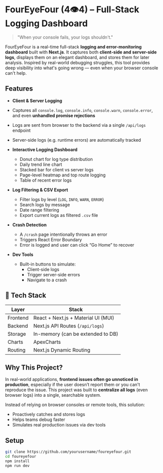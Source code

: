 # FourEyeFour (4👁4) – Full-Stack Logging Dashboard

> "When your console fails, your logs shouldn't."

FourEyeFour is a real-time full-stack **logging and error-monitoring dashboard** built with **Next.js**. It captures both **client-side and server-side logs**, displays them on an elegant dashboard, and stores them for later analysis. Inspired by real-world debugging struggles, this tool provides deep visibility into what's going wrong — even when your browser console can't help.

## Features

-  **Client & Server Logging**
  - Captures all `console.log`, `console.info`, `console.warn`, `console.error`, and even **unhandled promise rejections**
  - Logs are sent from browser to the backend via a single `/api/logs` endpoint
  - Server-side logs (e.g. runtime errors) are automatically tracked

- **Interactive Logging Dashboard**
  - Donut chart for log type distribution
  - Daily trend line chart
  - Stacked bar for client vs server logs
  - Page-level heatmap and top route logging
  - Table of recent error logs

- **Log Filtering & CSV Export**
  - Filter logs by level (`LOG`, `INFO`, `WARN`, `ERROR`)
  - Search logs by message
  - Date range filtering
  - Export current logs as filtered `.csv` file

- **Crash Detection**
  - A `/crash` page intentionally throws an error
  - Triggers React Error Boundary
  - Error is logged and user can click “Go Home” to recover

- **Dev Tools**
  - Built-in buttons to simulate:
    - Client-side logs
    - Trigger server-side errors
    - Navigate to a crash

## 📂 Tech Stack

| Layer     | Stack                              |
|----------|-------------------------------------|
| Frontend | React + Next.js + Material UI (MUI) |
| Backend  | Next.js API Routes (`/api/logs`)    |
| Storage  | In-memory (can be extended to DB)   |
| Charts   | ApexCharts                          |
| Routing  | Next.js Dynamic Routing             |


## Why This Project?

In real-world applications, **frontend issues often go unnoticed in production**, especially if the user doesn’t report them or you can't reproduce the issue. This project was built to **centralize all logs** (even browser logs) into a single, searchable system.

Instead of relying on browser consoles or remote tools, this solution:
- Proactively catches and stores logs
- Helps teams debug faster
- Simulates real production issues via dev tools

## Setup

```bash
git clone https://github.com/yourusername/foureyefour.git
cd foureyefour
npm install
npm run dev
